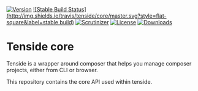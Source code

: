 [![Version](http://img.shields.io/packagist/v/tenside/core.svg?style=flat-square)](https://packagist.org/packages/tenside/core)
[![Stable Build Status](http://img.shields.io/travis/tenside/core/master.svg?style=flat-square&label=stable build)](https://travis-ci.org/tenside/core)
[![Scrutinizer](https://img.shields.io/scrutinizer/g/tenside/core.svg?style=flat-square)](https://scrutinizer-ci.com/g/tenside/core/)
[![License](http://img.shields.io/packagist/l/tenside/core.svg?style=flat-square)](http://spdx.org/licenses/MIT)
[![Downloads](http://img.shields.io/packagist/dt/tenside/core.svg?style=flat-square)](https://packagist.org/packages/tenside/core)

Tenside core
============

Tenside is a wrapper around composer that helps you manage composer projects, either from CLI or browser.

This repository contains the core API used within tenside.
